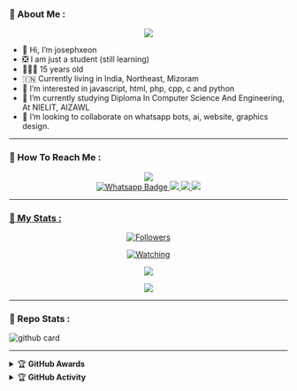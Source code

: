 ### :unicorn: About Me :

<p align="center">
  <img src="https://i.ibb.co/ZzZjjRf/cheemspic.jpg" />
</p>

- 👋 Hi, I’m josephxeon
- ❎ I am just a student (still learning) 
- 👨🏻‍🦱 15 years old
- 🇮🇳 Currently living in India, Northeast, Mizoram
- 👀 I’m interested in javascript, html, php, cpp, c and python
- 🌱 I’m currently studying Diploma In Computer Science And Engineering, At NIELIT, AIZAWL
- 💞️ I’m looking to collaborate on whatsapp bots, ai, website, graphics design.

---

### :unicorn: How To Reach Me :
<p align="center">
<a href="https://youtube.com/@DGXeon"><img src="https://img.shields.io/badge/YouTube-ff0000?style=for-the-badge&logo=youtube&logoColor=ff000000&link=https://youtube.com/@DGXeon" /><br>
<a href="http://Wa.me/916909137213">
    <img src="https://img.shields.io/badge/Wa Pc-electric green?style=for-the-badge&logo=whatsapp&logoColor=white" alt="Whatsapp Badge"/>
  </a>
<a href="https://chat.whatsapp.com/HYj9wu5Jrv6CROxyeQbHoS"><img src="https://img.shields.io/badge/Wa Gc 1-25D366?style=for-the-badge&logo=whatsapp&logoColor=white" />
<a href="https://chat.whatsapp.com/BW0o3ZyiAF5Azb1bIqG9Ue"><img src="https://img.shields.io/badge/Wa Gc 2-25D366?style=for-the-badge&logo=whatsapp&logoColor=white" />
<a href="https://chat.whatsapp.com/KMymhLdGcjPHihOkrfHW7q"><img src="https://img.shields.io/badge/Wa Gc 3-25D366?style=for-the-badge&logo=whatsapp&logoColor=white" />
</p>

---

### :unicorn: My Stats :
<p align="center"><a href="https://github.com/DGXeon/followers"><img title="Followers" src="https://img.shields.io/github/followers/DGXeon?color=red&style=flat-square"></a></p>
<p align="center"><a href="https://komarev.com/ghpvc/?username=DGXeon&color=blue&style=flat-square&label=Profile+Views"><img title="Watching" src="https://komarev.com/ghpvc/?username=DGXeon&color=green&style=flat-square&label=Profile+View"></a>
</p>
<p align="center"><a href="https://github.com/DGXeon"><img src="https://github-readme-stats.vercel.app/api?username=DGXeon&show_icons=true&theme=radical"></a></p>
<p align="center"><a href="https://github.com/DGXeon"><img src="https://github-readme-stats.vercel.app/api/top-langs/?username=DGXeon&theme=radical&layout=compact"></a></p>

---

### :unicorn: Repo Stats : 
![github card](https://github-readme-stats.vercel.app/api/pin/?username=DGXeon&repo=CheemsBot-MD4&theme=radical)

---

<details>
    <summary>&#127942 <b>GitHub Awards</b></summary><br/>

![Github Trophy](https://github-profile-trophy.vercel.app/?username=DGXeon)

</details>

<details>
    <summary>&#127942 <b>GitHub Activity</b></summary><br/>

![Metrics](https://metrics.lecoq.io/DGXeon?template=classic&repositories.forks=true&languages=1&languages.colors=github&languages.threshold=0%25&config.timezone=Asia%2FKolkata)

</details> 

<!---
DreamGuyXeon/DreamGuyXeon is a ✨ special ✨ repository because its `README.md` (this file) appears on your GitHub profile.
You can click the Preview link to take a look at your changes.
--->
